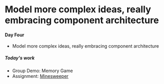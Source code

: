 # Model more complex ideas, really embracing component architecture

#### Day Four

- Model more complex ideas, really embracing component architecture

##### Today's work

- Group Demo: Memory Game
- Assignment: [Minesweeper](/handbook/curriculum/front-end/react-i/assignments/minesweeper)
